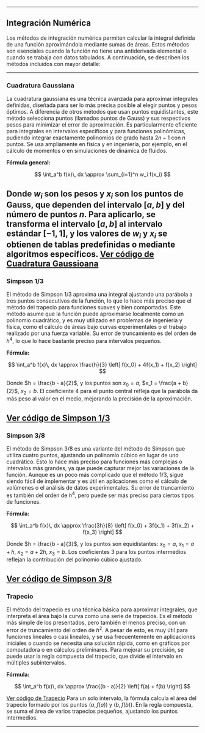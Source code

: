 
---

## Integración Numérica

Los métodos de integración numérica permiten calcular la integral definida de una función aproximándola mediante sumas de áreas. Estos métodos son esenciales cuando la función no tiene una antiderivada elemental o cuando se trabaja con datos tabulados. A continuación, se describen los métodos incluidos con mayor detalle:

---

### **Cuadratura Gaussiana**

La cuadratura gaussiana es una técnica avanzada para aproximar integrales definidas, diseñada para ser lo más precisa posible al elegir puntos y pesos óptimos. A diferencia de otros métodos que usan puntos equidistantes, este método selecciona puntos (llamados puntos de Gauss) y sus respectivos pesos para minimizar el error de aproximación. Es particularmente eficiente para integrales en intervalos específicos y para funciones polinómicas, pudiendo integrar exactamente polinomios de grado hasta $2n - 1$ con $n$ puntos. Se usa ampliamente en física y en ingeniería, por ejemplo, en el cálculo de momentos o en simulaciones de dinámica de fluidos.

**Fórmula general:**

$$
\int_a^b f(x)\, dx \approx \sum_{i=1}^n w_i f(x_i)
$$

Donde $w_i$ son los pesos y $x_i$ son los puntos de Gauss, que dependen del intervalo $[a, b]$ y del número de puntos $n$. Para aplicarlo, se transforma el intervalo $[a, b]$ al intervalo estándar $[-1, 1]$, y los valores de $w_i$ y $x_i$ se obtienen de tablas predefinidas o mediante algoritmos específicos.
[Ver código de Cuadratura Gaussioana](/Métodos_De_Integracion/CuadraturaGaussiana.py)
---

### **Simpson 1/3**

El método de Simpson 1/3 aproxima una integral ajustando una parábola a tres puntos consecutivos de la función, lo que lo hace más preciso que el método del trapecio para funciones suaves y bien comportadas. Este método asume que la función puede aproximarse localmente como un polinomio cuadrático, y es muy utilizado en problemas de ingeniería y física, como el cálculo de áreas bajo curvas experimentales o el trabajo realizado por una fuerza variable. Su error de truncamiento es del orden de $h^4$, lo que lo hace bastante preciso para intervalos pequeños.

**Fórmula:**

$$
\int_a^b f(x)\, dx \approx \frac{h}{3} \left[ f(x_0) + 4f(x_1) + f(x_2) \right]
$$

Donde $h = \frac{b - a}{2}$, y los puntos son $x_0 = a$, $x_1 = \frac{a + b}{2}$, $x_2 = b$. El coeficiente 4 para el punto central refleja que la parábola da más peso al valor en el medio, mejorando la precisión de la aproximación.

[Ver código de Simpson 1/3](/Simpson1_3.py)
---

### **Simpson 3/8**

El método de Simpson 3/8 es una variante del método de Simpson que utiliza cuatro puntos, ajustando un polinomio cúbico en lugar de uno cuadrático. Esto lo hace más preciso para funciones más complejas o intervalos más grandes, ya que puede capturar mejor las variaciones de la función. Aunque es un poco más complicado que el método 1/3, sigue siendo fácil de implementar y es útil en aplicaciones como el cálculo de volúmenes o el análisis de datos experimentales. Su error de truncamiento es también del orden de $h^4$, pero puede ser más preciso para ciertos tipos de funciones.

**Fórmula:**

$$
\int_a^b f(x)\, dx \approx \frac{3h}{8} \left[ f(x_0) + 3f(x_1) + 3f(x_2) + f(x_3) \right]
$$

Donde $h = \frac{b - a}{3}$, y los puntos son equidistantes: $x_0 = a$, $x_1 = a + h$, $x_2 = a + 2h$, $x_3 = b$. Los coeficientes 3 para los puntos intermedios reflejan la contribución del polinomio cúbico ajustado.

[Ver código de Simpson 3/8](/Simpson3_8.py)
---

### **Trapecio**

El método del trapecio es una técnica básica para aproximar integrales, que interpreta el área bajo la curva como una serie de trapecios. Es el método más simple de los presentados, pero también el menos preciso, con un error de truncamiento del orden de $h^2$. A pesar de esto, es muy útil para funciones lineales o casi lineales, y se usa frecuentemente en aplicaciones iniciales o cuando se necesita una solución rápida, como en gráficos por computadora o en cálculos preliminares. Para mejorar su precisión, se puede usar la regla compuesta del trapecio, que divide el intervalo en múltiples subintervalos.

**Fórmula:**

$$
\int_a^b f(x)\, dx \approx \frac{(b - a)}{2} \left[ f(a) + f(b) \right]
$$

[Ver código de Trapecio](/Trapecio.py)
Para un solo intervalo, la fórmula calcula el área del trapecio formado por los puntos $(a, f(a))$ y $(b, f(b))$. En la regla compuesta, se suma el área de varios trapecios pequeños, ajustando los puntos intermedios.

---



